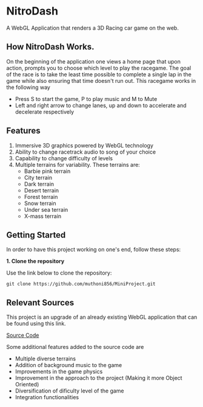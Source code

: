 # NitroDash
A WebGL Application that renders a 3D Racing car game on the web. 

## How NitroDash Works.

On the beginning of the application one views a home page that upon action, prompts you to choose which level to play the racegame. 
The goal of the race is to take the least time possible to complete a single lap in the game while also ensuring that time doesn't run out.
This racegame works in the following way
- Press S to start the game, P to play music and M to Mute
- Left and right arrow to change lanes, up and down to accelerate and decelerate respectively

## Features
1. Immersive 3D graphics powered by WebGL technology
2. Ability to change racetrack audio to song of your choice
3. Capability to change difficulty of levels
4. Multiple terrains for variability. These terrains are:
    - Barbie pink terrain
    - City terrain
    - Dark terrain
    - Desert terrain
    - Forest terrain
    - Snow terrain
    - Under sea terrain
    - X-mass terrain

## Getting Started

In order to have this project working on one's end, follow these steps:

**1. Clone the repository**

Use the link below to clone the repository:

```
git clone https://github.com/muthoni856/MiniProject.git

 ```




## Relevant Sources

This project is an upgrade of an already existing WebGL application that can be found using this link. 

[Source Code](https://github.com/KodeMeister-YT/Dash.github.io)

Some additional features added to the source code are 

- Multiple diverse terrains
- Addition of  background music to the game
- Improvements in the game physics
- Improvement in the approach to the project (Making it more Object Oriented)
- Diversification of dificulty level of the game
- Integration functionalities
